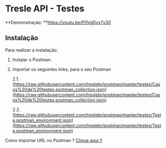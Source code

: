 

Tresle API - Testes
==============

**Demonstração: **https://youtu.be/P0VgDvs7y30 

Instalação
----------
Para realizar a instalação:

 1. Instalar o Postman.
 2. Importar os seguintes links, para o seu Postman
	 
	 2.1. [https://raw.githubusercontent.com/treslebr/postman/master/testes/Casos%20de%20testes.postman_collection.json](https://raw.githubusercontent.com/treslebr/postman/master/testes/Casos%20de%20testes.postman_collection.json)
	 
	 2.2. [https://raw.githubusercontent.com/treslebr/postman/master/testes/Teste.postman_environment.json](https://raw.githubusercontent.com/treslebr/postman/master/testes/Teste.postman_environment.json)


Como importar URL no Postman ? [Clique aqui !!](https://nfe.io/docs/comum/postman/)
